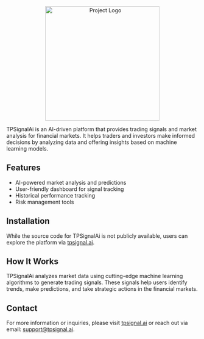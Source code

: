 <div style="text-align: center;">
<img src="https://tpsignal.ai/wp-content/uploads/2024/10/tp-logo-white-e1728727674872.png" alt="Project Logo" width="300"/>
</div>



TPSignalAi is an AI-driven platform that provides trading signals and market analysis for financial markets. It helps traders and investors make informed decisions by analyzing data and offering insights based on machine learning models.

## Features

- AI-powered market analysis and predictions
- User-friendly dashboard for signal tracking
- Historical performance tracking
- Risk management tools

## Installation

While the source code for TPSignalAi is not publicly available, users can explore the platform via [tpsignal.ai](https://tpsignal.ai). 

## How It Works

TPSignalAi analyzes market data using cutting-edge machine learning algorithms to generate trading signals. These signals help users identify trends, make predictions, and take strategic actions in the financial markets.

## Contact

For more information or inquiries, please visit [tpsignal.ai](https://tpsignal.ai) or reach out via email: support@tpsignal.ai.
